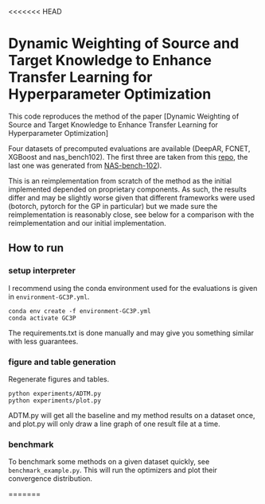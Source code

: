 <<<<<<< HEAD
# Dynamic Weighting of Source and Target Knowledge to Enhance Transfer Learning for Hyperparameter Optimization

This code reproduces the method of the paper 
[Dynamic Weighting of Source and Target Knowledge to Enhance Transfer Learning for Hyperparameter Optimization]

Four datasets of precomputed evaluations are available (DeepAR, FCNET, XGBoost and nas_bench102). The first three 
 are taken from this [repo](https://github.com/icdishb/hyperparameter-transfer-learning-evaluations), the last 
 one was generated from [NAS-bench-102](https://github.com/Debrove/NAS-Projects)).

This is an reimplementation from scratch of the method as the initial implemented depended on proprietary components. 
As such, the results differ and may be slightly worse given that different frameworks were used (botorch,
 pytorch for the GP in particular) but we made sure the reimplementation is reasonably close, see below for a 
 comparison with the reimplementation and our initial implementation.
 


## How to run

### setup interpreter

I recommend using the conda environment used for the evaluations is given in `environment-GC3P.yml`.
```
conda env create -f environment-GC3P.yml
conda activate GC3P
```

The requirements.txt is done manually and may give you something similar with less guarantees.

### figure and table generation

Regenerate figures and tables.
```
python experiments/ADTM.py
python experiments/plot.py
```
ADTM.py will get all the baseline and my method results on a dataset once, and plot.py will only draw a line graph of one result file at a time.


### benchmark 

To benchmark some methods on a given dataset quickly, see `benchmark_example.py`. This will run the optimizers
and plot their convergence distribution.



=======

